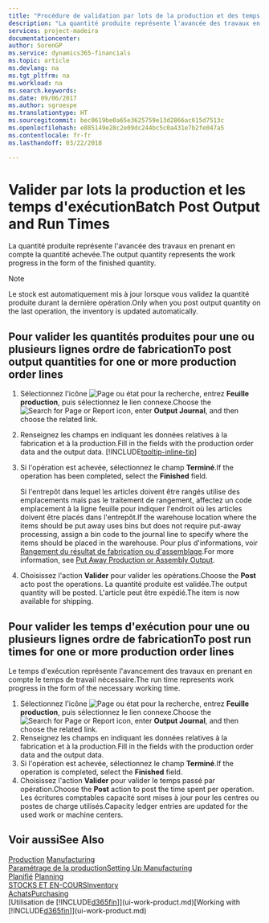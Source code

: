 ```yaml
---
title: "Procédure de validation par lots de la production et des temps d'exécution | Microsoft Docs"
description: "La quantité produite représente l'avancée des travaux en prenant en compte la quantité achevée."
services: project-madeira
documentationcenter: 
author: SorenGP
ms.service: dynamics365-financials
ms.topic: article
ms.devlang: na
ms.tgt_pltfrm: na
ms.workload: na
ms.search.keywords: 
ms.date: 09/06/2017
ms.author: sgroespe
ms.translationtype: HT
ms.sourcegitcommit: bec0619be0a65e3625759e13d2866ac615d7513c
ms.openlocfilehash: e885149e28c2e09dc244bc5c0a431e7b2fe047a5
ms.contentlocale: fr-fr
ms.lasthandoff: 03/22/2018

---
```

# <a name="batch-post-output-and-run-times"></a><span data-ttu-id="3fa4c-103">Valider par lots la production et les temps d'exécution</span><span class="sxs-lookup"><span data-stu-id="3fa4c-103">Batch Post Output and Run Times</span></span>
<span data-ttu-id="3fa4c-104">La quantité produite représente l'avancée des travaux en prenant en compte la quantité achevée.</span><span class="sxs-lookup"><span data-stu-id="3fa4c-104">The output quantity represents the work progress in the form of the finished quantity.</span></span>  

> [!NOTE]
> <span data-ttu-id="3fa4c-105">Le stock est automatiquement mis à jour lorsque vous validez la quantité produite durant la dernière opération.</span><span class="sxs-lookup"><span data-stu-id="3fa4c-105">Only when you post output quantity on the last operation, the inventory is updated automatically.</span></span>  

## <a name="to-post-output-quantities-for-one-or-more-production-order-lines"></a><span data-ttu-id="3fa4c-106">Pour valider les quantités produites pour une ou plusieurs lignes ordre de fabrication</span><span class="sxs-lookup"><span data-stu-id="3fa4c-106">To post output quantities for one or more production order lines</span></span>
1. <span data-ttu-id="3fa4c-107">Sélectionnez l'icône ![Page ou état pour la recherche](media/ui-search/search_small.png "Page ou état pour la recherche"), entrez **Feuille production**, puis sélectionnez le lien connexe.</span><span class="sxs-lookup"><span data-stu-id="3fa4c-107">Choose the ![Search for Page or Report](media/ui-search/search_small.png "Search for Page or Report icon") icon, enter **Output Journal**, and then choose the related link.</span></span>  
2. <span data-ttu-id="3fa4c-108">Renseignez les champs en indiquant les données relatives à la fabrication et à la production.</span><span class="sxs-lookup"><span data-stu-id="3fa4c-108">Fill in the fields with the production order data and the output data.</span></span> [!INCLUDE[tooltip-inline-tip](includes/tooltip-inline-tip_md.md)]
3. <span data-ttu-id="3fa4c-109">Si l'opération est achevée, sélectionnez le champ **Terminé**.</span><span class="sxs-lookup"><span data-stu-id="3fa4c-109">If the operation has been completed, select the **Finished** field.</span></span>  

    <span data-ttu-id="3fa4c-110">Si l'entrepôt dans lequel les articles doivent être rangés utilise des emplacements mais pas le traitement de rangement,  affectez un code emplacement à la ligne feuille pour indiquer l'endroit où les articles doivent être placés dans l'entrepôt.</span><span class="sxs-lookup"><span data-stu-id="3fa4c-110">If the warehouse location where the items should be put away uses bins but does not require put-away processing,  assign a bin code to the journal line to specify where the items should be placed in the warehouse.</span></span> <span data-ttu-id="3fa4c-111">Pour plus d'informations, voir [Rangement du résultat de fabrication ou d'assemblage](warehouse-how-to-put-away-production-output.md).</span><span class="sxs-lookup"><span data-stu-id="3fa4c-111">For more information, see [Put Away Production or Assembly Output](warehouse-how-to-put-away-production-output.md).</span></span>  

4. <span data-ttu-id="3fa4c-112">Choisissez l'action **Valider** pour valider les opérations.</span><span class="sxs-lookup"><span data-stu-id="3fa4c-112">Choose the **Post** acto post the operations.</span></span> <span data-ttu-id="3fa4c-113">La quantité produite est validée.</span><span class="sxs-lookup"><span data-stu-id="3fa4c-113">The output quantity will be posted.</span></span> <span data-ttu-id="3fa4c-114">L'article peut être expédié.</span><span class="sxs-lookup"><span data-stu-id="3fa4c-114">The item is now available for shipping.</span></span>  

## <a name="to-post-run-times-for-one-or-more-production-order-lines"></a><span data-ttu-id="3fa4c-115">Pour valider les temps d'exécution pour une ou plusieurs lignes ordre de fabrication</span><span class="sxs-lookup"><span data-stu-id="3fa4c-115">To post run times for one or more production order lines</span></span>
<span data-ttu-id="3fa4c-116">Le temps d'exécution représente l'avancement des travaux en prenant en compte le temps de travail nécessaire.</span><span class="sxs-lookup"><span data-stu-id="3fa4c-116">The run time represents work progress in the form of the necessary working time.</span></span>    

1.  <span data-ttu-id="3fa4c-117">Sélectionnez l'icône ![Page ou état pour la recherche](media/ui-search/search_small.png "Page ou état pour la recherche"), entrez **Feuille production**, puis sélectionnez le lien connexe.</span><span class="sxs-lookup"><span data-stu-id="3fa4c-117">Choose the ![Search for Page or Report](media/ui-search/search_small.png "Search for Page or Report icon") icon, enter **Output Journal**, and then choose the related link.</span></span>  
2. <span data-ttu-id="3fa4c-118">Renseignez les champs en indiquant les données relatives à la fabrication et à la production.</span><span class="sxs-lookup"><span data-stu-id="3fa4c-118">Fill in the fields with the production order data and the output data.</span></span>  
3.  <span data-ttu-id="3fa4c-119">Si l'opération est achevée, sélectionnez le champ **Terminé**.</span><span class="sxs-lookup"><span data-stu-id="3fa4c-119">If the operation is completed, select the **Finished** field.</span></span>  
4. <span data-ttu-id="3fa4c-120">Choisissez l'action **Valider** pour valider le temps passé par opération.</span><span class="sxs-lookup"><span data-stu-id="3fa4c-120">Choose the **Post** action to post the time spent per operation.</span></span> <span data-ttu-id="3fa4c-121">Les écritures comptables capacité sont mises à jour pour les centres ou postes de charge utilisés.</span><span class="sxs-lookup"><span data-stu-id="3fa4c-121">Capacity ledger entries are updated for the used work or machine centers.</span></span>

## <a name="see-also"></a><span data-ttu-id="3fa4c-122">Voir aussi</span><span class="sxs-lookup"><span data-stu-id="3fa4c-122">See Also</span></span>  
<span data-ttu-id="3fa4c-123">[Production](production-manage-manufacturing.md)  </span><span class="sxs-lookup"><span data-stu-id="3fa4c-123">[Manufacturing](production-manage-manufacturing.md)  </span></span>  
[<span data-ttu-id="3fa4c-124">Paramétrage de la production</span><span class="sxs-lookup"><span data-stu-id="3fa4c-124">Setting Up Manufacturing</span></span>](production-configure-production-processes.md)  
<span data-ttu-id="3fa4c-125">[Planifié](production-planning.md)    </span><span class="sxs-lookup"><span data-stu-id="3fa4c-125">[Planning](production-planning.md)    </span></span>  
[<span data-ttu-id="3fa4c-126">STOCKS ET EN-COURS</span><span class="sxs-lookup"><span data-stu-id="3fa4c-126">Inventory</span></span>](inventory-manage-inventory.md)  
[<span data-ttu-id="3fa4c-127">Achats</span><span class="sxs-lookup"><span data-stu-id="3fa4c-127">Purchasing</span></span>](purchasing-manage-purchasing.md)  
<span data-ttu-id="3fa4c-128">[Utilisation de [!INCLUDE[d365fin](includes/d365fin_md.md)]](ui-work-product.md)</span><span class="sxs-lookup"><span data-stu-id="3fa4c-128">[Working with [!INCLUDE[d365fin](includes/d365fin_md.md)]](ui-work-product.md)</span></span>


